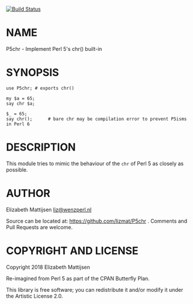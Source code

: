 [![Build Status](https://travis-ci.org/lizmat/P5chr.svg?branch=master)](https://travis-ci.org/lizmat/P5chr)

NAME
====

P5chr - Implement Perl 5's chr() built-in

SYNOPSIS
========

    use P5chr; # exports chr()

    my $a = 65;
    say chr $a;

    $_ = 65;
    say chr();      # bare chr may be compilation error to prevent P5isms in Perl 6

DESCRIPTION
===========

This module tries to mimic the behaviour of the `chr` of Perl 5 as closely as possible.

AUTHOR
======

Elizabeth Mattijsen <liz@wenzperl.nl>

Source can be located at: https://github.com/lizmat/P5chr . Comments and Pull Requests are welcome.

COPYRIGHT AND LICENSE
=====================

Copyright 2018 Elizabeth Mattijsen

Re-imagined from Perl 5 as part of the CPAN Butterfly Plan.

This library is free software; you can redistribute it and/or modify it under the Artistic License 2.0.

